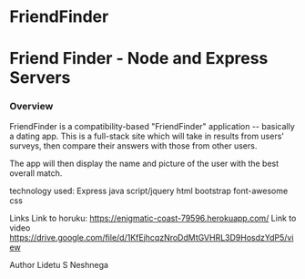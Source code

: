 # FriendFinder

# Friend Finder - Node and Express Servers

### Overview

FriendFinder is a compatibility-based "FriendFinder" application -- basically a dating app.
 This is a full-stack site which will take in results from  users' surveys, then compare their answers with those from other users. 
 
 The app will then display the name and picture of the user with the best overall match.

technology used:
  Express 
  java script/jquery 
  html
  bootstrap 
  font-awesome
  css


  Links
   Link to horuku:  https://enigmatic-coast-79596.herokuapp.com/
   Link to video  https://drive.google.com/file/d/1KfEjhcqzNroDdMtGVHRL3D9HosdzYdP5/view
   
Author Lidetu S Neshnega